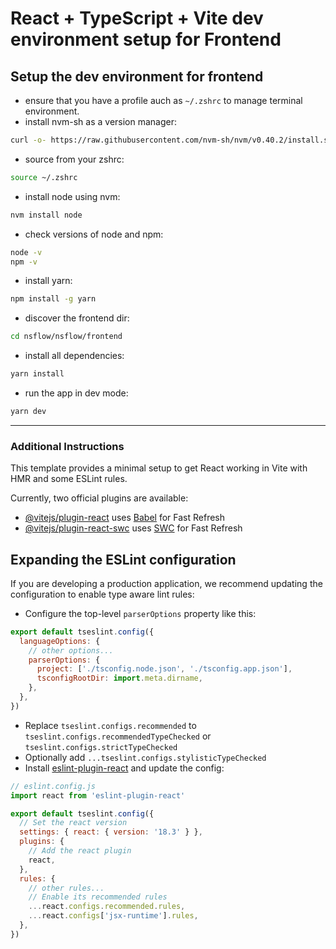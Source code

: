 # React + TypeScript + Vite dev environment setup for Frontend


## Setup the dev environment for frontend
- ensure that you have a profile auch as `~/.zshrc` to manage terminal environment.
- install nvm-sh as a version manager: 
```bash
curl -o- https://raw.githubusercontent.com/nvm-sh/nvm/v0.40.2/install.sh | bash
```
- source from your zshrc: 
```bash
source ~/.zshrc
```
- install node using nvm:
```bash
nvm install node
```
- check versions of node and npm:
```bash
node -v
npm -v
```
- install yarn:
```bash
npm install -g yarn
```
- discover the frontend dir:
```bash
cd nsflow/nsflow/frontend
```
- install all dependencies:
```bash
yarn install
```
- run the app in dev mode:
```bash
yarn dev
```

---

### Additional Instructions

This template provides a minimal setup to get React working in Vite with HMR and some ESLint rules.

Currently, two official plugins are available:

- [@vitejs/plugin-react](https://github.com/vitejs/vite-plugin-react/blob/main/packages/plugin-react/README.md) uses [Babel](https://babeljs.io/) for Fast Refresh
- [@vitejs/plugin-react-swc](https://github.com/vitejs/vite-plugin-react-swc) uses [SWC](https://swc.rs/) for Fast Refresh

## Expanding the ESLint configuration

If you are developing a production application, we recommend updating the configuration to enable type aware lint rules:

- Configure the top-level `parserOptions` property like this:

```js
export default tseslint.config({
  languageOptions: {
    // other options...
    parserOptions: {
      project: ['./tsconfig.node.json', './tsconfig.app.json'],
      tsconfigRootDir: import.meta.dirname,
    },
  },
})
```

- Replace `tseslint.configs.recommended` to `tseslint.configs.recommendedTypeChecked` or `tseslint.configs.strictTypeChecked`
- Optionally add `...tseslint.configs.stylisticTypeChecked`
- Install [eslint-plugin-react](https://github.com/jsx-eslint/eslint-plugin-react) and update the config:

```js
// eslint.config.js
import react from 'eslint-plugin-react'

export default tseslint.config({
  // Set the react version
  settings: { react: { version: '18.3' } },
  plugins: {
    // Add the react plugin
    react,
  },
  rules: {
    // other rules...
    // Enable its recommended rules
    ...react.configs.recommended.rules,
    ...react.configs['jsx-runtime'].rules,
  },
})
```
